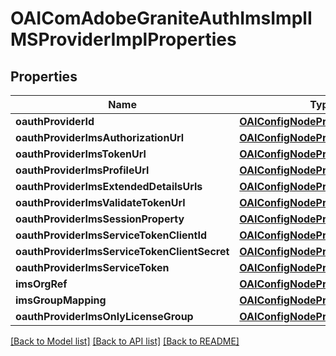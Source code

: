 # OAIComAdobeGraniteAuthImsImplIMSProviderImplProperties

## Properties
Name | Type | Description | Notes
------------ | ------------- | ------------- | -------------
**oauthProviderId** | [**OAIConfigNodePropertyString***](OAIConfigNodePropertyString.md) |  | [optional] 
**oauthProviderImsAuthorizationUrl** | [**OAIConfigNodePropertyString***](OAIConfigNodePropertyString.md) |  | [optional] 
**oauthProviderImsTokenUrl** | [**OAIConfigNodePropertyString***](OAIConfigNodePropertyString.md) |  | [optional] 
**oauthProviderImsProfileUrl** | [**OAIConfigNodePropertyString***](OAIConfigNodePropertyString.md) |  | [optional] 
**oauthProviderImsExtendedDetailsUrls** | [**OAIConfigNodePropertyArray***](OAIConfigNodePropertyArray.md) |  | [optional] 
**oauthProviderImsValidateTokenUrl** | [**OAIConfigNodePropertyString***](OAIConfigNodePropertyString.md) |  | [optional] 
**oauthProviderImsSessionProperty** | [**OAIConfigNodePropertyString***](OAIConfigNodePropertyString.md) |  | [optional] 
**oauthProviderImsServiceTokenClientId** | [**OAIConfigNodePropertyString***](OAIConfigNodePropertyString.md) |  | [optional] 
**oauthProviderImsServiceTokenClientSecret** | [**OAIConfigNodePropertyString***](OAIConfigNodePropertyString.md) |  | [optional] 
**oauthProviderImsServiceToken** | [**OAIConfigNodePropertyString***](OAIConfigNodePropertyString.md) |  | [optional] 
**imsOrgRef** | [**OAIConfigNodePropertyString***](OAIConfigNodePropertyString.md) |  | [optional] 
**imsGroupMapping** | [**OAIConfigNodePropertyArray***](OAIConfigNodePropertyArray.md) |  | [optional] 
**oauthProviderImsOnlyLicenseGroup** | [**OAIConfigNodePropertyBoolean***](OAIConfigNodePropertyBoolean.md) |  | [optional] 

[[Back to Model list]](../README.md#documentation-for-models) [[Back to API list]](../README.md#documentation-for-api-endpoints) [[Back to README]](../README.md)


